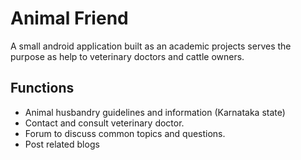 # Animal Friend

A small android application built as an academic projects serves the purpose as help to veterinary doctors and cattle owners.
## Functions
- Animal husbandry guidelines and information (Karnataka state)
- Contact and consult veterinary doctor.
- Forum to discuss common topics and questions.
- Post related blogs
